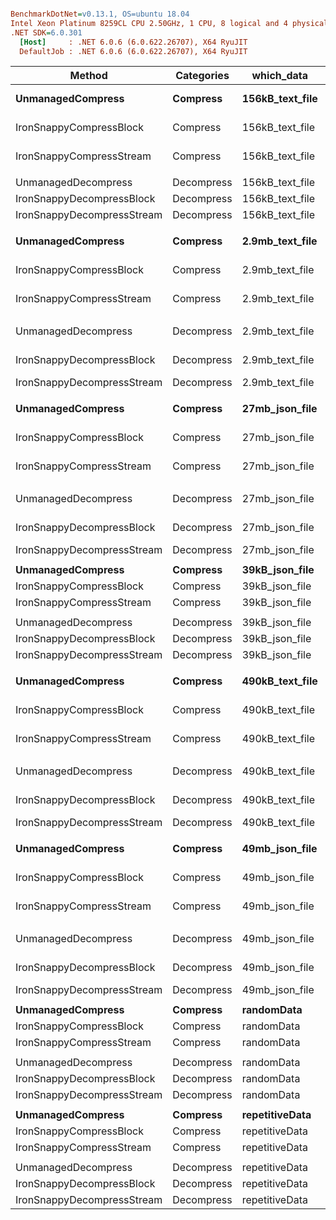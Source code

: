 ``` ini

BenchmarkDotNet=v0.13.1, OS=ubuntu 18.04
Intel Xeon Platinum 8259CL CPU 2.50GHz, 1 CPU, 8 logical and 4 physical cores
.NET SDK=6.0.301
  [Host]     : .NET 6.0.6 (6.0.622.26707), X64 RyuJIT
  DefaultJob : .NET 6.0.6 (6.0.622.26707), X64 RyuJIT


```
|                     Method | Categories |      which_data |             Mean |            Error |           StdDev |           Median | Ratio | RatioSD |     Gen 0 |    Gen 1 |    Gen 2 |    Allocated |
|--------------------------- |----------- |---------------- |-----------------:|-----------------:|-----------------:|-----------------:|------:|--------:|----------:|---------:|---------:|-------------:|
|          **UnmanagedCompress** |   **Compress** | **156kB_text_file** |   **2,187,297.7 ns** |      **6,151.37 ns** |      **4,802.58 ns** |   **2,186,211.9 ns** |  **1.00** |    **0.00** |         **-** |        **-** |        **-** |         **67 B** |
|    IronSnappyCompressBlock |   Compress | 156kB_text_file |   1,108,085.8 ns |        620.67 ns |        550.20 ns |   1,108,039.2 ns |  0.51 |    0.00 |   29.2969 |  25.3906 |  25.3906 |    186,712 B |
|   IronSnappyCompressStream |   Compress | 156kB_text_file |   1,548,135.6 ns |        876.45 ns |        776.95 ns |   1,548,220.2 ns |  0.71 |    0.00 |   29.2969 |  25.3906 |  25.3906 |    186,776 B |
|                            |            |                 |                  |                  |                  |                  |       |         |           |          |          |              |
|        UnmanagedDecompress | Decompress | 156kB_text_file |     937,489.8 ns |        242.99 ns |        227.29 ns |     937,556.4 ns |  1.00 |    0.00 |         - |        - |        - |         65 B |
|  IronSnappyDecompressBlock | Decompress | 156kB_text_file |     644,419.4 ns |        297.91 ns |        232.59 ns |     644,403.1 ns |  0.69 |    0.00 |   43.9453 |  43.9453 |  43.9453 |    152,412 B |
| IronSnappyDecompressStream | Decompress | 156kB_text_file |     467,967.0 ns |        951.32 ns |        889.87 ns |     467,953.1 ns |  0.50 |    0.00 |   42.9688 |  39.5508 |  39.5508 |    196,746 B |
|                            |            |                 |                  |                  |                  |                  |       |         |           |          |          |              |
|          **UnmanagedCompress** |   **Compress** | **2.9mb_text_file** |  **36,964,531.0 ns** |     **64,518.08 ns** |     **60,350.25 ns** |  **36,989,423.9 ns** |  **1.00** |    **0.00** |         **-** |        **-** |        **-** |        **122 B** |
|    IronSnappyCompressBlock |   Compress | 2.9mb_text_file |  17,933,795.9 ns |     12,196.08 ns |     10,811.51 ns |  17,937,841.7 ns |  0.49 |    0.00 |   62.5000 |        - |        - |  2,983,946 B |
|   IronSnappyCompressStream |   Compress | 2.9mb_text_file |  26,510,686.3 ns |     15,344.69 ns |     14,353.43 ns |  26,511,381.5 ns |  0.72 |    0.00 |   62.5000 |        - |        - |  2,984,890 B |
|                            |            |                 |                  |                  |                  |                  |       |         |           |          |          |              |
|        UnmanagedDecompress | Decompress | 2.9mb_text_file |  14,254,999.7 ns |      6,119.66 ns |      5,724.33 ns |  14,255,855.3 ns |  1.00 |    0.00 |         - |        - |        - |         77 B |
|  IronSnappyDecompressBlock | Decompress | 2.9mb_text_file |  10,349,674.2 ns |    204,086.27 ns |    299,147.02 ns |  10,099,764.1 ns |  0.73 |    0.02 |   31.2500 |  31.2500 |  31.2500 |  2,899,593 B |
| IronSnappyDecompressStream | Decompress | 2.9mb_text_file |     461,097.7 ns |        254.93 ns |        238.46 ns |     461,066.8 ns |  0.03 |    0.00 |    6.3477 |   2.9297 |   2.9297 |    196,722 B |
|                            |            |                 |                  |                  |                  |                  |       |         |           |          |          |              |
|          **UnmanagedCompress** |   **Compress** |  **27mb_json_file** | **204,539,578.2 ns** |    **106,500.11 ns** |     **88,932.41 ns** | **204,551,923.7 ns** |  **1.00** |    **0.00** |         **-** |        **-** |        **-** |        **336 B** |
|    IronSnappyCompressBlock |   Compress |  27mb_json_file | 104,552,366.9 ns |    343,281.16 ns |    321,105.41 ns | 104,450,976.6 ns |  0.51 |    0.00 |  600.0000 |        - |        - | 22,392,371 B |
|   IronSnappyCompressStream |   Compress |  27mb_json_file | 184,740,735.8 ns |    710,799.51 ns |    664,882.31 ns | 184,828,230.0 ns |  0.90 |    0.00 |  666.6667 |        - |        - | 22,402,581 B |
|                            |            |                 |                  |                  |                  |                  |       |         |           |          |          |              |
|        UnmanagedDecompress | Decompress |  27mb_json_file |  85,676,164.4 ns |     49,835.12 ns |     46,615.80 ns |  85,685,624.8 ns | 1.000 |    0.00 |         - |        - |        - |        200 B |
|  IronSnappyDecompressBlock | Decompress |  27mb_json_file |  58,909,896.9 ns |     75,371.96 ns |     70,502.98 ns |  58,936,043.7 ns | 0.688 |    0.00 |         - |        - |        - | 27,185,235 B |
| IronSnappyDecompressStream | Decompress |  27mb_json_file |     317,358.9 ns |         54.12 ns |         50.62 ns |     317,356.6 ns | 0.004 |    0.00 |    3.4180 |        - |        - |    196,720 B |
|                            |            |                 |                  |                  |                  |                  |       |         |           |          |          |              |
|          **UnmanagedCompress** |   **Compress** |  **39kB_json_file** |     **319,785.1 ns** |        **137.27 ns** |        **114.62 ns** |     **319,814.3 ns** |  **1.00** |    **0.00** |         **-** |        **-** |        **-** |         **64 B** |
|    IronSnappyCompressBlock |   Compress |  39kB_json_file |     126,308.0 ns |         73.19 ns |         64.88 ns |     126,328.2 ns |  0.40 |    0.00 |    2.6855 |        - |        - |     50,480 B |
|   IronSnappyCompressStream |   Compress |  39kB_json_file |     239,470.9 ns |        303.07 ns |        645.87 ns |     239,366.1 ns |  0.75 |    0.00 |    1.7090 |        - |        - |     32,848 B |
|                            |            |                 |                  |                  |                  |                  |       |         |           |          |          |              |
|        UnmanagedDecompress | Decompress |  39kB_json_file |      71,924.4 ns |         24.19 ns |         22.63 ns |      71,929.9 ns |  1.00 |    0.00 |         - |        - |        - |         64 B |
|  IronSnappyDecompressBlock | Decompress |  39kB_json_file |      39,995.3 ns |         65.43 ns |         61.20 ns |      39,988.2 ns |  0.56 |    0.00 |    2.0752 |   0.2441 |        - |     39,328 B |
| IronSnappyDecompressStream | Decompress |  39kB_json_file |     175,315.5 ns |        639.16 ns |        597.87 ns |     175,008.4 ns |  2.44 |    0.01 |   41.5039 |  41.5039 |  41.5039 |    196,748 B |
|                            |            |                 |                  |                  |                  |                  |       |         |           |          |          |              |
|          **UnmanagedCompress** |   **Compress** | **490kB_text_file** |   **7,803,881.8 ns** |      **8,208.05 ns** |      **6,854.10 ns** |   **7,802,662.4 ns** |  **1.00** |    **0.00** |         **-** |        **-** |        **-** |         **70 B** |
|    IronSnappyCompressBlock |   Compress | 490kB_text_file |   4,541,064.9 ns |    230,219.92 ns |    678,808.62 ns |   4,861,982.5 ns |  0.66 |    0.06 |   78.1250 |  66.4063 |  66.4063 |    582,011 B |
|   IronSnappyCompressStream |   Compress | 490kB_text_file |   6,398,929.4 ns |    174,420.16 ns |    514,281.78 ns |   6,526,596.7 ns |  0.82 |    0.04 |   70.3125 |  62.5000 |  62.5000 |    582,085 B |
|                            |            |                 |                  |                  |                  |                  |       |         |           |          |          |              |
|        UnmanagedDecompress | Decompress | 490kB_text_file |   3,394,166.7 ns |     31,607.26 ns |     35,131.39 ns |   3,374,457.2 ns |  1.00 |    0.00 |         - |        - |        - |         67 B |
|  IronSnappyDecompressBlock | Decompress | 490kB_text_file |   3,227,170.6 ns |    116,546.81 ns |    343,640.91 ns |   3,303,236.0 ns |  0.99 |    0.05 |  105.4688 | 105.4688 | 105.4688 |    482,087 B |
| IronSnappyDecompressStream | Decompress | 490kB_text_file |     614,804.8 ns |     37,051.87 ns |    109,248.28 ns |     634,805.3 ns |  0.20 |    0.03 |   40.0391 |  37.1094 |  37.1094 |    196,745 B |
|                            |            |                 |                  |                  |                  |                  |       |         |           |          |          |              |
|          **UnmanagedCompress** |   **Compress** |  **49mb_json_file** | **481,516,478.6 ns** |    **909,549.63 ns** |    **850,793.29 ns** | **481,130,594.0 ns** |  **1.00** |    **0.00** |         **-** |        **-** |        **-** |      **1,272 B** |
|    IronSnappyCompressBlock |   Compress |  49mb_json_file | 243,505,477.1 ns |  1,632,968.03 ns |  1,527,479.31 ns | 242,285,467.0 ns |  0.51 |    0.00 | 1000.0000 |        - |        - | 44,700,124 B |
|   IronSnappyCompressStream |   Compress |  49mb_json_file | 456,857,667.5 ns | 15,692,015.64 ns | 46,268,262.16 ns | 482,890,127.0 ns |  0.88 |    0.11 | 1000.0000 |        - |        - | 44,714,744 B |
|                            |            |                 |                  |                  |                  |                  |       |         |           |          |          |              |
|        UnmanagedDecompress | Decompress |  49mb_json_file | 189,022,610.3 ns |     54,523.40 ns |     51,001.22 ns | 189,021,364.3 ns | 1.000 |    0.00 |         - |        - |        - |        336 B |
|  IronSnappyDecompressBlock | Decompress |  49mb_json_file | 147,992,688.4 ns |     45,042.59 ns |     42,132.87 ns | 147,991,773.5 ns | 0.783 |    0.00 |         - |        - |        - | 49,556,212 B |
| IronSnappyDecompressStream | Decompress |  49mb_json_file |     404,583.2 ns |     11,983.31 ns |     35,333.05 ns |     416,974.5 ns | 0.002 |    0.00 |    3.4180 |        - |        - |    196,720 B |
|                            |            |                 |                  |                  |                  |                  |       |         |           |          |          |              |
|          **UnmanagedCompress** |   **Compress** |      **randomData** |       **4,773.9 ns** |         **44.05 ns** |        **110.50 ns** |       **4,746.1 ns** |  **1.00** |    **0.00** |         **-** |        **-** |        **-** |         **64 B** |
|    IronSnappyCompressBlock |   Compress |      randomData |       6,633.6 ns |        131.18 ns |        188.13 ns |       6,595.6 ns |  1.38 |    0.06 |    2.2812 |   0.0763 |        - |     42,872 B |
|   IronSnappyCompressStream |   Compress |      randomData |      36,728.5 ns |         50.81 ns |         47.53 ns |      36,720.3 ns |  7.67 |    0.29 |    1.7090 |        - |        - |     32,848 B |
|                            |            |                 |                  |                  |                  |                  |       |         |           |          |          |              |
|        UnmanagedDecompress | Decompress |      randomData |         466.4 ns |          4.32 ns |          8.22 ns |         464.5 ns |  1.00 |    0.00 |    0.0033 |        - |        - |         64 B |
|  IronSnappyDecompressBlock | Decompress |      randomData |       1,883.7 ns |         46.70 ns |        136.96 ns |       1,858.6 ns |  3.84 |    0.18 |    0.5379 |   0.0191 |        - |     10,072 B |
| IronSnappyDecompressStream | Decompress |      randomData |      45,400.5 ns |         57.81 ns |         51.25 ns |      45,389.5 ns | 96.50 |    2.61 |   41.6260 |  41.6260 |  41.6260 |    196,748 B |
|                            |            |                 |                  |                  |                  |                  |       |         |           |          |          |              |
|          **UnmanagedCompress** |   **Compress** |  **repetitiveData** |       **5,994.7 ns** |         **54.74 ns** |         **48.52 ns** |       **5,992.6 ns** |  **1.00** |    **0.00** |         **-** |        **-** |        **-** |         **64 B** |
|    IronSnappyCompressBlock |   Compress |  repetitiveData |      18,034.1 ns |        154.08 ns |        136.59 ns |      18,087.8 ns |  3.01 |    0.03 |    1.7700 |        - |        - |     33,344 B |
|   IronSnappyCompressStream |   Compress |  repetitiveData |      47,880.6 ns |         15.64 ns |         12.21 ns |      47,884.6 ns |  7.99 |    0.07 |    1.7090 |        - |        - |     32,848 B |
|                            |            |                 |                  |                  |                  |                  |       |         |           |          |          |              |
|        UnmanagedDecompress | Decompress |  repetitiveData |      10,551.4 ns |          1.89 ns |          1.77 ns |      10,551.7 ns |  1.00 |    0.00 |         - |        - |        - |         64 B |
|  IronSnappyDecompressBlock | Decompress |  repetitiveData |      14,982.8 ns |          8.99 ns |          8.41 ns |      14,985.4 ns |  1.42 |    0.00 |    0.5341 |   0.0153 |        - |     10,072 B |
| IronSnappyDecompressStream | Decompress |  repetitiveData |      58,108.9 ns |        126.28 ns |        118.12 ns |      58,059.8 ns |  5.51 |    0.01 |   41.6260 |  41.6260 |  41.6260 |    196,748 B |
